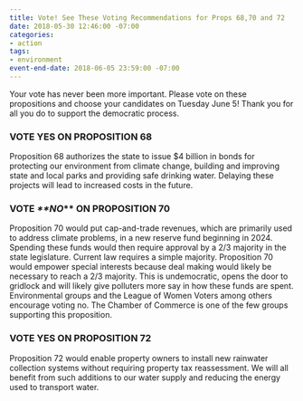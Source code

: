 ```yaml
---
title: Vote! See These Voting Recommendations for Props 68,70 and 72
date: 2018-05-30 12:46:00 -07:00
categories:
- action
tags:
- environment
event-end-date: 2018-06-05 23:59:00 -07:00
---
```


Your vote has never been more important.  Please vote on these propositions and choose your candidates on Tuesday June 5!  Thank you for all you do to support the democratic process.  

### VOTE YES ON PROPOSITION 68
Proposition 68 authorizes the state to issue $4 billion in bonds for protecting our environment from climate change, building and improving state and local parks and providing safe drinking water. Delaying these projects will lead to increased costs in the future.  

### VOTE _**NO_** ON PROPOSITION 70
Proposition 70 would put cap-and-trade revenues, which are primarily used to address climate problems, in a new reserve fund beginning in 2024. Spending these funds would then require approval by a 2/3 majority in the state legislature. Current law requires a simple majority. Proposition 70 would empower special interests because deal making would likely be necessary to reach a 2/3 majority. This is undemocratic, opens the door to gridlock and will likely give polluters more say in how these funds are spent. Environmental groups and the League of Women Voters among others encourage voting no. The Chamber of Commerce is one of the few groups supporting this proposition.  

### VOTE YES ON PROPOSITION 72
Proposition 72 would enable property owners to install new rainwater collection systems without requiring property tax reassessment. We will all benefit from such additions to our water supply and reducing the energy used to transport water.  